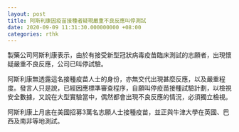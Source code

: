 ```yaml
---
layout: post
title: 阿斯利康因疫苗接種者疑現嚴重不良反應叫停測試
date: 2020-09-09 11:31:30.000000000 +08:00
categories: rthk
---
```


製藥公司阿斯利康表示，由於有接受新型冠狀病毒疫苗臨床測試的志願者，出現懷疑嚴重不良反應，公司已叫停試驗。

阿斯利康無透露這名接種疫苗人士的身份，亦無交代出現甚麼反應，以及嚴重程度。發言人只是說，已經因應標準審查程序，自願叫停疫苗接種試驗計劃，以檢視安全數據，又說在大型實驗當中，偶然都會出現不良反應的情況，必須獨立檢視。

阿斯利康上月底在美國招募3萬名志願人士接種疫苗，並正與牛津大學在英國、巴西及南非等地測試。
